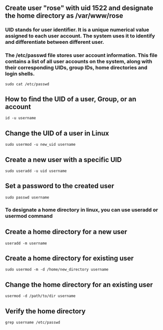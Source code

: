 ## Create user "rose" with uid 1522 and designate the home directory as /var/www/rose
### UID stands for user identifier. It is a unique numerical value assigned to each user account. The system uses it to identify and differentiate between different user.
### The /etc/passwd file stores user account information. This file contains a list of all user accounts on the system, along with their corresponding UIDs, group IDs, home directories and login shells.
```
sudo cat /etc/passwd
```
## How to find the UID of a user, Group, or an account
```
id -u username
```
## Change the UID of a user in Linux
```
sudo usermod -u new_uid username
```
## Create a new user with a specific UID
```
sudo useradd -u uid username
```
## Set a password to the created user
```
sudo passwd username
```
### To designate a home directory in linux, you can use useradd or usermod command
## Create a home directory for a new user
```
useradd -m username
```
## Create a home directory for existing user
```
sudo usermod -m -d /home/new_directory username
```
## Change the home directory for an existing user
```
usermod -d /path/to/dir username
```
## Verify the home directory
```
grep username /etc/passwd
```
